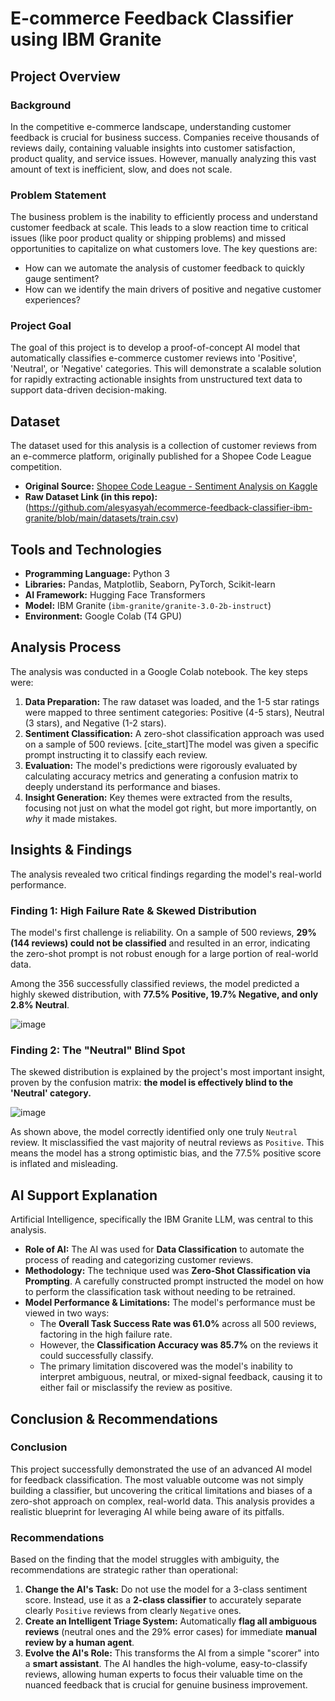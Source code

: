 # E-commerce Feedback Classifier using IBM Granite

## Project Overview

### Background
In the competitive e-commerce landscape, understanding customer feedback is crucial for business success. Companies receive thousands of reviews daily, containing valuable insights into customer satisfaction, product quality, and service issues. However, manually analyzing this vast amount of text is inefficient, slow, and does not scale.

### Problem Statement
The business problem is the inability to efficiently process and understand customer feedback at scale. This leads to a slow reaction time to critical issues (like poor product quality or shipping problems) and missed opportunities to capitalize on what customers love. The key questions are:
* How can we automate the analysis of customer feedback to quickly gauge sentiment?
* How can we identify the main drivers of positive and negative customer experiences?

### Project Goal
The goal of this project is to develop a proof-of-concept AI model that automatically classifies e-commerce customer reviews into 'Positive', 'Neutral', or 'Negative' categories. This will demonstrate a scalable solution for rapidly extracting actionable insights from unstructured text data to support data-driven decision-making.

## Dataset

The dataset used for this analysis is a collection of customer reviews from an e-commerce platform, originally published for a Shopee Code League competition.

* **Original Source:** [Shopee Code League - Sentiment Analysis on Kaggle](https://www.kaggle.com/datasets/davydev/shopee-code-league-20/data)
* **Raw Dataset Link (in this repo):** (https://github.com/alesyasyah/ecommerce-feedback-classifier-ibm-granite/blob/main/datasets/train.csv)

## Tools and Technologies

* **Programming Language:** Python 3 
* **Libraries:** Pandas, Matplotlib, Seaborn, PyTorch, Scikit-learn 
* **AI Framework:** Hugging Face Transformers 
* **Model:** IBM Granite (`ibm-granite/granite-3.0-2b-instruct`) 
* **Environment:** Google Colab (T4 GPU) 

## Analysis Process

The analysis was conducted in a Google Colab notebook. The key steps were:
1.  **Data Preparation:** The raw dataset was loaded, and the 1-5 star ratings were mapped to three sentiment categories: Positive (4-5 stars), Neutral (3 stars), and Negative (1-2 stars). 
2.  **Sentiment Classification:** A zero-shot classification approach was used on a sample of 500 reviews.  [cite_start]The model was given a specific prompt instructing it to classify each review. 
3.  **Evaluation:** The model's predictions were rigorously evaluated by calculating accuracy metrics and generating a confusion matrix to deeply understand its performance and biases. 
4.  **Insight Generation:** Key themes were extracted from the results, focusing not just on what the model got right, but more importantly, on *why* it made mistakes.

## Insights & Findings

The analysis revealed two critical findings regarding the model's real-world performance.

### Finding 1: High Failure Rate & Skewed Distribution
The model's first challenge is reliability. On a sample of 500 reviews, **29% (144 reviews) could not be classified** and resulted in an error, indicating the zero-shot prompt is not robust enough for a large portion of real-world data. 

Among the 356 successfully classified reviews, the model predicted a highly skewed distribution, with **77.5% Positive, 19.7% Negative, and only 2.8% Neutral**. 

![image](https://github.com/user-attachments/assets/473037c4-53f2-4c03-8b70-f354533077dc)


### Finding 2: The "Neutral" Blind Spot
The skewed distribution is explained by the project's most important insight, proven by the confusion matrix: **the model is effectively blind to the 'Neutral' category.**

![image](https://github.com/user-attachments/assets/d0584a5e-8eaa-44ee-8485-0628695ffd87)


As shown above, the model correctly identified only one truly `Neutral` review.  It misclassified the vast majority of neutral reviews as `Positive`.  This means the model has a strong optimistic bias, and the 77.5% positive score is inflated and misleading.

## AI Support Explanation

Artificial Intelligence, specifically the IBM Granite LLM, was central to this analysis.

* **Role of AI:** The AI was used for **Data Classification** to automate the process of reading and categorizing customer reviews. 
* **Methodology:** The technique used was **Zero-Shot Classification via Prompting**. A carefully constructed prompt instructed the model on how to perform the classification task without needing to be retrained. 
* **Model Performance & Limitations:** The model's performance must be viewed in two ways:
    * The **Overall Task Success Rate was 61.0%** across all 500 reviews, factoring in the high failure rate. 
    * However, the **Classification Accuracy was 85.7%** on the reviews it could successfully classify. 
    * The primary limitation discovered was the model's inability to interpret ambiguous, neutral, or mixed-signal feedback, causing it to either fail or misclassify the review as positive.

## Conclusion & Recommendations

### Conclusion
This project successfully demonstrated the use of an advanced AI model for feedback classification. The most valuable outcome was not simply building a classifier, but uncovering the critical limitations and biases of a zero-shot approach on complex, real-world data. This analysis provides a realistic blueprint for leveraging AI while being aware of its pitfalls.

### Recommendations
Based on the finding that the model struggles with ambiguity, the recommendations are strategic rather than operational:

1.  **Change the AI's Task:** Do not use the model for a 3-class sentiment score. Instead, use it as a **2-class classifier** to accurately separate clearly `Positive` reviews from clearly `Negative` ones.
2.  **Create an Intelligent Triage System:** Automatically **flag all ambiguous reviews** (neutral ones and the 29% error cases) for immediate **manual review by a human agent**.
3.  **Evolve the AI's Role:** This transforms the AI from a simple "scorer" into a **smart assistant**. The AI handles the high-volume, easy-to-classify reviews, allowing human experts to focus their valuable time on the nuanced feedback that is crucial for genuine business improvement.
